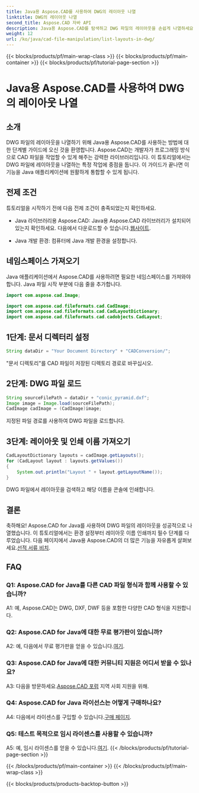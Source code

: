 ```yaml
---
title: Java용 Aspose.CAD를 사용하여 DWG의 레이아웃 나열
linktitle: DWG의 레이아웃 나열
second_title: Aspose.CAD 자바 API
description: Java용 Aspose.CAD를 탐색하고 DWG 파일의 레이아웃을 손쉽게 나열하세요. 강력한 CAD 기능을 Java 애플리케이션에 통합하세요.
weight: 12
url: /ko/java/cad-file-manipulation/list-layouts-in-dwg/
---
```


{{< blocks/products/pf/main-wrap-class >}}
{{< blocks/products/pf/main-container >}}
{{< blocks/products/pf/tutorial-page-section >}}

# Java용 Aspose.CAD를 사용하여 DWG의 레이아웃 나열

## 소개

DWG 파일의 레이아웃을 나열하기 위해 Java용 Aspose.CAD를 사용하는 방법에 대한 단계별 가이드에 오신 것을 환영합니다. Aspose.CAD는 개발자가 프로그래밍 방식으로 CAD 파일을 작업할 수 있게 해주는 강력한 라이브러리입니다. 이 튜토리얼에서는 DWG 파일에 레이아웃을 나열하는 특정 작업에 중점을 둡니다. 이 가이드가 끝나면 이 기능을 Java 애플리케이션에 원활하게 통합할 수 있게 됩니다.

## 전제 조건

튜토리얼을 시작하기 전에 다음 전제 조건이 충족되었는지 확인하세요.

-  Java 라이브러리용 Aspose.CAD: Java용 Aspose.CAD 라이브러리가 설치되어 있는지 확인하세요. 다음에서 다운로드할 수 있습니다.[웹사이트](https://releases.aspose.com/cad/java/).

- Java 개발 환경: 컴퓨터에 Java 개발 환경을 설정합니다.

## 네임스페이스 가져오기

Java 애플리케이션에서 Aspose.CAD를 사용하려면 필요한 네임스페이스를 가져와야 합니다. Java 파일 시작 부분에 다음 줄을 추가합니다.

```java
import com.aspose.cad.Image;

import com.aspose.cad.fileformats.cad.CadImage;
import com.aspose.cad.fileformats.cad.CadLayoutDictionary;
import com.aspose.cad.fileformats.cad.cadobjects.CadLayout;
```

## 1단계: 문서 디렉터리 설정

```java
String dataDir = "Your Document Directory" + "CADConversion/";
```

"문서 디렉토리"를 CAD 파일이 저장된 디렉토리 경로로 바꾸십시오.

## 2단계: DWG 파일 로드

```java
String sourceFilePath = dataDir + "conic_pyramid.dxf";
Image image = Image.load(sourceFilePath);
CadImage cadImage = (CadImage)image;
```

지정된 파일 경로를 사용하여 DWG 파일을 로드합니다.

## 3단계: 레이아웃 및 인쇄 이름 가져오기

```java
CadLayoutDictionary layouts = cadImage.getLayouts();
for (CadLayout layout : layouts.getValues())
{
    System.out.println("Layout " + layout.getLayoutName());
}
```

DWG 파일에서 레이아웃을 검색하고 해당 이름을 콘솔에 인쇄합니다.

## 결론

 축하해요! Aspose.CAD for Java를 사용하여 DWG 파일의 레이아웃을 성공적으로 나열했습니다. 이 튜토리얼에서는 환경 설정부터 레이아웃 이름 인쇄까지 필수 단계를 다루었습니다. 다음 페이지에서 Java용 Aspose.CAD의 더 많은 기능을 자유롭게 살펴보세요.[선적 서류 비치](https://reference.aspose.com/cad/java/).

## FAQ

### Q1: Aspose.CAD for Java를 다른 CAD 파일 형식과 함께 사용할 수 있습니까?

A1: 예, Aspose.CAD는 DWG, DXF, DWF 등을 포함한 다양한 CAD 형식을 지원합니다.

### Q2: Aspose.CAD for Java에 대한 무료 평가판이 있습니까?

 A2: 예, 다음에서 무료 평가판을 얻을 수 있습니다.[여기](https://releases.aspose.com/).

### Q3: Aspose.CAD for Java에 대한 커뮤니티 지원은 어디서 받을 수 있나요?

 A3: 다음을 방문하세요.[Aspose.CAD 포럼](https://forum.aspose.com/c/cad/19) 지역 사회 지원을 위해.

### Q4: Aspose.CAD for Java 라이선스는 어떻게 구매하나요?

 A4: 다음에서 라이센스를 구입할 수 있습니다.[구매 페이지](https://purchase.aspose.com/buy).

### Q5: 테스트 목적으로 임시 라이센스를 사용할 수 있습니까?

 A5: 예, 임시 라이센스를 얻을 수 있습니다.[여기](https://purchase.aspose.com/temporary-license/).
{{< /blocks/products/pf/tutorial-page-section >}}

{{< /blocks/products/pf/main-container >}}
{{< /blocks/products/pf/main-wrap-class >}}

{{< blocks/products/products-backtop-button >}}

